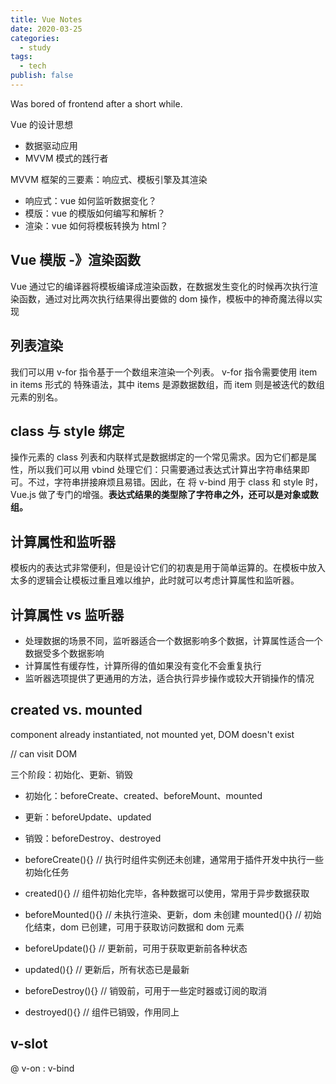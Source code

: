 ```yaml
---
title: Vue Notes
date: 2020-03-25
categories:
  - study
tags:
  - tech
publish: false
---
```


Was bored of frontend after a short while.

<!-- more -->

Vue 的设计思想

- 数据驱动应用
- MVVM 模式的践行者

MVVM 框架的三要素：响应式、模板引擎及其渲染

- 响应式：vue 如何监听数据变化？
- 模版：vue 的模版如何编写和解析？
- 渲染：vue 如何将模板转换为 html？

## Vue 模版 -》渲染函数

Vue 通过它的编译器将模板编译成渲染函数，在数据发生变化的时候再次执行渲染函数，通过对比两次执行结果得出要做的 dom 操作，模板中的神奇魔法得以实现

## 列表渲染

我们可以用 v-for 指令基于一个数组来渲染一个列表。 v-for 指令需要使用 item in items 形式的 特殊语法，其中 items 是源数据数组，而 item 则是被迭代的数组元素的别名。

## class 与 style 绑定

操作元素的 class 列表和内联样式是数据绑定的一个常见需求。因为它们都是属性，所以我们可以用 vbind 处理它们：只需要通过表达式计算出字符串结果即可。不过，字符串拼接麻烦且易错。因此，在 将 v-bind 用于 class 和 style 时，Vue.js 做了专门的增强。**表达式结果的类型除了字符串之外，还可以是对象或数组。**

## 计算属性和监听器

模板内的表达式非常便利，但是设计它们的初衷是用于简单运算的。在模板中放入太多的逻辑会让模板过重且难以维护，此时就可以考虑计算属性和监听器。

## 计算属性 vs 监听器

- 处理数据的场景不同，监听器适合一个数据影响多个数据，计算属性适合一个数据受多个数据影响
- 计算属性有缓存性，计算所得的值如果没有变化不会重复执行
- 监听器选项提供了更通用的方法，适合执行异步操作或较大开销操作的情况

## created vs. mounted

component already instantiated, not mounted yet, DOM doesn't exist

// can visit DOM

三个阶段：初始化、更新、销毁

- 初始化：beforeCreate、created、beforeMount、mounted
- 更新：beforeUpdate、updated
- 销毁：beforeDestroy、destroyed

- beforeCreate(){} // 执行时组件实例还未创建，通常用于插件开发中执行一些初始化任务
- created(){} // 组件初始化完毕，各种数据可以使用，常用于异步数据获取
- beforeMounted(){} // 未执行渲染、更新，dom 未创建 mounted(){} // 初始化结束，dom 已创建，可用于获取访问数据和 dom 元素
- beforeUpdate(){} // 更新前，可用于获取更新前各种状态
- updated(){} // 更新后，所有状态已是最新
- beforeDestroy(){} // 销毁前，可用于一些定时器或订阅的取消
- destroyed(){} // 组件已销毁，作用同上

## v-slot

@ v-on
: v-bind
